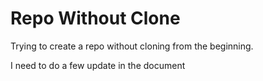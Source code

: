 # Repo Without Clone


Trying to create a repo without cloning from the beginning.

I need to do a few update in the document